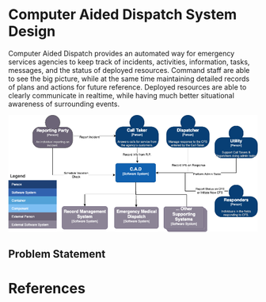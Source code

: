 # Computer Aided Dispatch System Design

Computer Aided Dispatch provides an automated way for emergency services agencies to keep track of incidents, activities, information, tasks, messages, and the status of deployed resources. Command staff are able to see the big picture, while at the same time maintaining detailed records of plans and actions for future reference. Deployed resources are able to clearly communicate in realtime, while having much better situational awareness of surrounding events.

![Alt](cad-system-context.drawio.png)

## Problem Statement



# References
